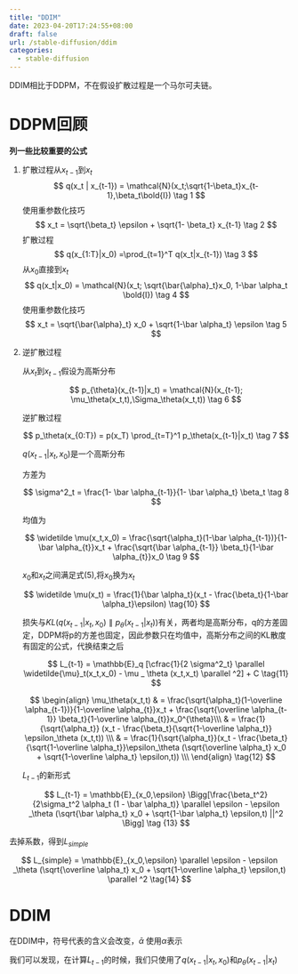 ```yaml
---
title: "DDIM"
date: 2023-04-20T17:24:55+08:00
draft: false
url: /stable-diffusion/ddim
categories:
  - stable-diffusion
---
```


DDIM相比于DDPM，不在假设扩散过程是一个马尔可夫链。

# DDPM回顾

**列一些比较重要的公式**

1. 扩散过程从$x_{t-1}$到$x_t$
   $$
   q(x_t | x_{t-1}) = \mathcal{N}(x_t;\sqrt{1-\beta_t}x_{t-1},\beta_t\bold{I}) \tag 1
   $$
   使用重参数化技巧
   $$
   x_t = \sqrt{\beta_t} \epsilon + \sqrt{1- \beta_t} x_{t-1} \tag 2
   $$
   扩散过程
   $$
   q(x_{1:T}|x_0) =\prod_{t=1}^T q(x_t|x_{t-1}) \tag 3
   $$
   从$x_0$直接到$x_t$
   $$
   q(x_t|x_0) = \mathcal{N}(x_t; \sqrt{\bar{\alpha}_t}x_0, 1-\bar \alpha_t \bold{I}) \tag 4
   $$
   使用重参数化技巧
   $$
   x_t = \sqrt{\bar{\alpha}_t} x_0 + \sqrt{1-\bar \alpha_t} \epsilon \tag 5
   $$

2. 逆扩散过程

   从$x_{t}$到$x_{t-1}$假设为高斯分布
   
   $$
   p_{\theta}(x_{t-1}|x_t) = \mathcal{N}(x_{t-1}; \mu_\theta(x_t,t),\Sigma_\theta(x_t,t)) \tag 6
   $$
   
   逆扩散过程
   
   $$
   p_\theta(x_{0:T}) = p(x_T) \prod_{t=T}^1 p_\theta(x_{t-1}|x_t) \tag 7
   $$
   
   $q(x_{t-1}|x_t,x_0)$是一个高斯分布
   
   方差为
   
   $$
   \sigma^2_t = \frac{1- \bar \alpha_{t-1}}{1- \bar \alpha_t} \beta_t \tag 8
   $$
   

   均值为
   
   $$
   \widetilde \mu(x_t,x_0) = \frac{\sqrt{\alpha_t}(1-\bar \alpha_{t-1})}{1-\bar \alpha_{t}}x_t + \frac{\sqrt{\bar \alpha_{t-1}} \beta_t}{1-\bar \alpha_{t}}x_0 \tag 9
   $$
   
   $x_0$和$x_t$之间满足式(5),将$x_0$换为$x_t$
   
   $$
   \widetilde \mu(x_t) = \frac{1}{\bar \alpha_t}(x_t - \frac{\beta_t}{1-\bar \alpha_t}\epsilon) \tag{10}
   $$
   
   损失与$KL(q(x_{t-1}|x_t,x_0) \parallel p_\theta(x_{t-1}|x_t))$有关，两者均是高斯分布，q的方差固定，DDPM将p的方差也固定，因此参数只在均值中，高斯分布之间的KL散度有固定的公式，代换结束之后
   
   $$
      L_{t-1} = \mathbb{E}_q [\cfrac{1}{2 \sigma^2_t} \parallel \widetilde{\mu}_t(x_t,x_0) - \mu _ \theta (x_t,x_t) \parallel ^2] + C \tag{11}
   $$


   $$
   \begin{align}
   \mu_\theta(x_t,t)
   & = \frac{\sqrt{\alpha_t}(1-\overline \alpha_{t-1})}{1-\overline \alpha_{t}}x_t + \frac{\sqrt{\overline \alpha_{t-1}} \beta_t}{1-\overline \alpha_{t}}x_0^{\theta}\\\
   & = \frac{1}{\sqrt{\alpha_t}} (x_t - \frac{\beta_t}{\sqrt{1-\overline \alpha_t}} \epsilon_\theta (x_t,t)) \\\
   & = \frac{1}{\sqrt{\alpha_t}}(x_t - \frac{\beta_t}{\sqrt{1-\overline \alpha_t}}\epsilon_\theta  (\sqrt{\overline \alpha_t} x_0 + \sqrt{1-\overline \alpha_t} \epsilon,t)) \\\
   \end{align} \tag{12}
   $$

   $L_{t-1}$的新形式

   $$
   L_{t-1} = \mathbb{E}_{x_0,\epsilon} \Bigg[\frac{\beta_t^2}{2\sigma_t^2 \alpha_t (1 - \bar \alpha_t)} \parallel \epsilon - \epsilon _\theta  (\sqrt{\bar \alpha_t} x_0 + \sqrt{1-\bar \alpha_t} \epsilon,t) ||^2 \Bigg] \tag {13}
   $$

去掉系数，得到$L_{simple}$

$$
L_{simple} = \mathbb{E}_{x_0,\epsilon} \parallel \epsilon - \epsilon _\theta  (\sqrt{\overline \alpha_t} x_0 + \sqrt{1-\overline \alpha_t} \epsilon,t) \parallel ^2 \tag{14}
$$

# DDIM

在DDIM中，符号代表的含义会改变，$\bar \alpha$ 使用$\alpha$表示

我们可以发现，在计算$L_{t-1}$的时候，我们只使用了$q(x_{t-1}|x_t,x_0)$和$p_\theta(x_{t-1}|x_t)$